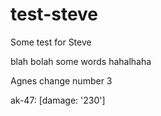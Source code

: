 # test-steve
Some test for Steve

blah bolah
some words hahalhaha

Agnes change number 3

ak-47: [damage: '230']
